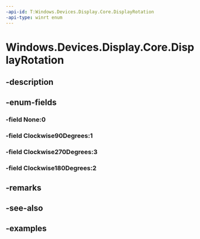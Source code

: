 ```yaml
---
-api-id: T:Windows.Devices.Display.Core.DisplayRotation
-api-type: winrt enum
---
```


<!-- Enumeration syntax.
public enum DisplayRotation : int 
-->

# Windows.Devices.Display.Core.DisplayRotation

## -description

## -enum-fields
### -field None:0

### -field Clockwise90Degrees:1

### -field Clockwise270Degrees:3

### -field Clockwise180Degrees:2

## -remarks

## -see-also

## -examples

